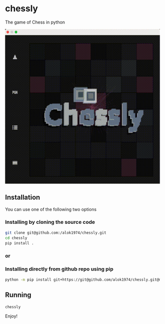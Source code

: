 # chessly

The game of Chess in python

![chessly.gif](chessly.gif)

## Installation

You can use one of the following two options

### Installing by cloning the source code

```bash
git clone git@github.com:/alok1974/chessly.git
cd chessly
pip install .
```

### or

### Installing directly from github repo using pip

```bash
python -m pip install git+https://git@github.com/alok1974/chessly.git@master#egg=chessly
```

## Running

```bash
chessly
```

Enjoy!
